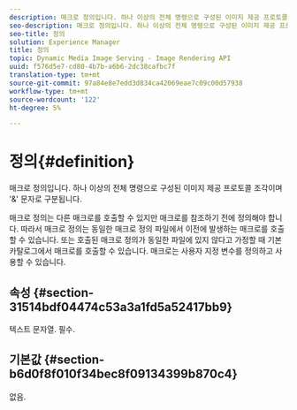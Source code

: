 ```yaml
---
description: 매크로 정의입니다. 하나 이상의 전체 명령으로 구성된 이미지 제공 프로토콜 조각이며 '&' 문자로 구분됩니다.
seo-description: 매크로 정의입니다. 하나 이상의 전체 명령으로 구성된 이미지 제공 프로토콜 조각이며 '&' 문자로 구분됩니다.
seo-title: 정의
solution: Experience Manager
title: 정의
topic: Dynamic Media Image Serving - Image Rendering API
uuid: f576d5e7-cd80-4b7b-a6b6-2dc38cafbc7f
translation-type: tm+mt
source-git-commit: 97a84e8e7edd3d834ca42069eae7c09c00d57938
workflow-type: tm+mt
source-wordcount: '122'
ht-degree: 5%

---
```



# 정의{#definition}

매크로 정의입니다. 하나 이상의 전체 명령으로 구성된 이미지 제공 프로토콜 조각이며 &#39;&amp;&#39; 문자로 구분됩니다.

매크로 정의는 다른 매크로를 호출할 수 있지만 매크로를 참조하기 전에 정의해야 합니다. 따라서 매크로 정의는 동일한 매크로 정의 파일에서 이전에 발생하는 매크로를 호출할 수 있습니다. 또는 호출된 매크로 정의가 동일한 파일에 있지 않다고 가정할 때 기본 카탈로그에서 매크로를 호출할 수 있습니다. 매크로는 사용자 지정 변수를 정의하고 사용할 수 있습니다.

## 속성 {#section-31514bdf04474c53a3a1fd5a52417bb9}

텍스트 문자열. 필수.

## 기본값 {#section-b6d0f8f010f34bec8f09134399b870c4}

없음.
